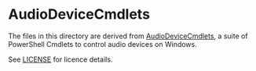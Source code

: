 ﻿# AudioDeviceCmdlets

The files in this directory are derived from [AudioDeviceCmdlets](https://github.com/frgnca/AudioDeviceCmdlets), a suite of PowerShell Cmdlets to control audio devices on Windows.

See [LICENSE](LICENSE.md) for licence details.